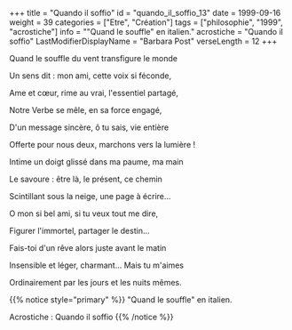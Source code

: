 +++
title = "Quando il soffio"
id = "quando_il_soffio_13"
date = 1999-09-16
weight = 39
categories = ["Etre", "Création"]
tags = ["philosophie", "1999", "acrostiche"]
info = "\"Quand le souffle\" en italien."
acrostiche = "Quando il soffio"
LastModifierDisplayName = "Barbara Post"
verseLength = 12
+++

Quand le souffle du vent transfigure le monde

Un sens dit : mon ami, cette voix si féconde,

Ame et cœur, rime au vrai, l'essentiel partagé,

Notre Verbe se mêle, en sa force engagé,

D'un message sincère, ô tu sais, vie entière

Offerte pour nous deux, marchons vers la lumière !

Intime un doigt glissé dans ma paume, ma main

Le savoure : être là, le présent, ce chemin

Scintillant sous la neige, une page à écrire...

O mon si bel ami, si tu veux tout me dire,

Figurer l'immortel, partager le destin...

Fais-toi d'un rêve alors juste avant le matin

Insensible et léger, charmant... Mais tu m'aimes

Ordinairement par les jours et les nuits mêmes.

{{% notice style="primary" %}}
\"Quand le souffle\" en italien.

Acrostiche : Quando il soffio
{{% /notice %}}
